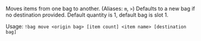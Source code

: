 Moves items from one bag to another. (Aliases: `m`, `>`)
Defaults to a new bag if no destination provided.
Default quantity is 1, default bag is slot 1.

Usage: `!bag move <origin bag> [item count] <item name> [destination bag]`
